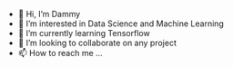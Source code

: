- 👋 Hi, I’m Dammy
- 👀 I’m interested in Data Science and Machine Learning
- 🌱 I’m currently learning Tensorflow
- 💞️ I’m looking to collaborate on any project
- 📫 How to reach me ...

<!---
dammy0/dammy0 is a ✨ special ✨ repository because its `README.md` (this file) appears on your GitHub profile.
You can click the Preview link to take a look at your changes.
--->
